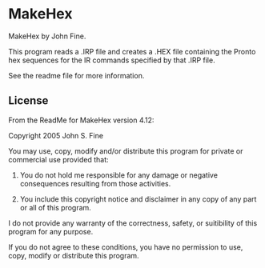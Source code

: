 # MakeHex
MakeHex by John Fine. 

This program reads a .IRP file and creates a .HEX file containing the Pronto hex sequences for the IR commands specified by that .IRP file.

See the readme file for more information.

## License

From the ReadMe for MakeHex version 4.12:

Copyright 2005 John S. Fine

You may use, copy, modify and/or distribute this program for private or
commercial use provided that:

1) You do not hold me responsible for any damage or negative consequences
resulting from those activities.

2) You include this copyright notice and disclaimer in any copy of any part
or all of this program.

I do not provide any warranty of the correctness, safety, or suitibility of
this program for any purpose.

If you do not agree to these conditions, you have no permission to use, copy,
modify or distribute this program.
